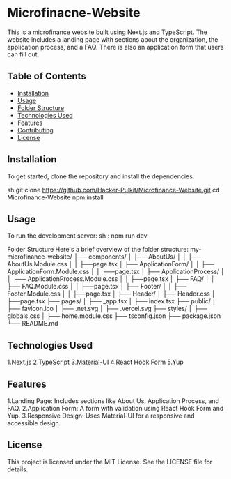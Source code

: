 # Microfinacne-Website

This is a microfinance website built using Next.js and TypeScript. The website includes a landing page with sections about the organization, the application process, and a FAQ. There is also an application form that users can fill out.

## Table of Contents

- [Installation](#installation)
- [Usage](#usage)
- [Folder Structure](#folder-structure)
- [Technologies Used](#technologies-used)
- [Features](#features)
- [Contributing](#contributing)
- [License](#license)

## Installation

To get started, clone the repository and install the dependencies:

sh
git clone https://github.com/Hacker-Pulkit/Microfinance-Website.git
cd Microfinance-Website
npm install

## Usage
To run the development server:
 sh : npm run dev

Folder Structure
Here's a brief overview of the folder structure:
my-microfinance-website/
├── components/
│   ├── AboutUs/
│   │          ├── AboutUs.Module.css
│   │          ├──page.tsx
│   ├── ApplicationForm/
│   │                  ├── ApplicationForm.Module.css
│   │                  ├──page.tsx
│   ├── ApplicationProcess/
│   │                     ├── ApplicationProcess.Module.css
│   │                     ├──page.tsx
│   ├── FAQ/
│   │      ├── FAQ.Module.css
│   │      ├──page.tsx
│   ├── Footer/
│   │         ├── Footer.Module.css
│   │         ├──page.tsx
│   ├── Header/
│             ├── Header.css
│             ├──page.tsx
├── pages/
│   ├── _app.tsx
│   ├── index.tsx
├── public/
│   ├── favicon.ico
│   ├── .net.svg
│   ├── .vercel.svg
├── styles/
│   ├── globals.css
│   ├── home.module.css
├── tsconfig.json
├── package.json
└── README.md

## Technologies Used
1.Next.js
2.TypeScript
3.Material-UI
4.React Hook Form
5.Yup

## Features
1.Landing Page: Includes sections like About Us, Application Process, and FAQ.
2.Application Form: A form with validation using React Hook Form and Yup.
3.Responsive Design: Uses Material-UI for a responsive and accessible design.

## License
This project is licensed under the MIT License. See the LICENSE file for details.

